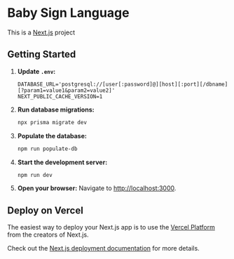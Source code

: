 # Baby Sign Language

This is a [Next.js](https://nextjs.org/) project

## Getting Started

1. **Update `.env`:**
   ```dotenv
   DATABASE_URL='postgresql://[user[:password]@][host][:port][/dbname][?param1=value1&param2=value2]'
   NEXT_PUBLIC_CACHE_VERSION=1
   ```

2. **Run database migrations:**
   ```sh
   npx prisma migrate dev
   ```

3. **Populate the database:**
   ```sh
   npm run populate-db
   ```

4. **Start the development server:**
   ```sh
   npm run dev
   ```

5. **Open your browser:**
   Navigate to [http://localhost:3000](http://localhost:3000).

## Deploy on Vercel

The easiest way to deploy your Next.js app is to use the [Vercel Platform](https://vercel.com/new?utm_medium=default-template&filter=next.js&utm_source=create-next-app&utm_campaign=create-next-app-readme) from the creators of Next.js.

Check out the [Next.js deployment documentation](https://nextjs.org/docs/deployment) for more details.
```